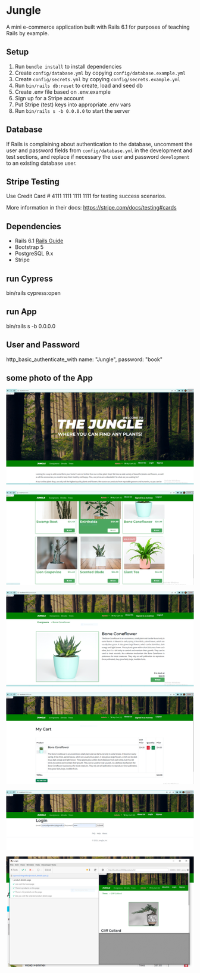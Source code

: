 # Jungle

A mini e-commerce application built with Rails 6.1 for purposes of teaching Rails by example.

## Setup

1. Run `bundle install` to install dependencies
2. Create `config/database.yml` by copying `config/database.example.yml`
3. Create `config/secrets.yml` by copying `config/secrets.example.yml`
4. Run `bin/rails db:reset` to create, load and seed db
5. Create .env file based on .env.example
6. Sign up for a Stripe account
7. Put Stripe (test) keys into appropriate .env vars
8. Run `bin/rails s -b 0.0.0.0` to start the server

## Database

If Rails is complaining about authentication to the database, uncomment the user and password fields from `config/database.yml` in the development and test sections, and replace if necessary the user and password `development` to an existing database user.

## Stripe Testing

Use Credit Card # 4111 1111 1111 1111 for testing success scenarios.

More information in their docs: <https://stripe.com/docs/testing#cards>

## Dependencies

- Rails 6.1 [Rails Guide](http://guides.rubyonrails.org/v6.1/)
- Bootstrap 5
- PostgreSQL 9.x
- Stripe




## run Cypress
bin/rails cypress:open

## run App
bin/rails s -b 0.0.0.0

## User and Password
http_basic_authenticate_with name: "Jungle", password: "book"

## some photo of the App


!["First page"](https://github.com/MahnazEs/Jungle/blob/master/docs/first%20page.PNG?raw=true)



!["Product page"](https://github.com/MahnazEs/Jungle/blob/master/docs/product.PNG?raw=true)



!["Product description page"](https://github.com/MahnazEs/Jungle/blob/master/docs/product%20description.PNG?raw=true)



!["My cart page"](https://github.com/MahnazEs/Jungle/blob/master/docs/my%20cart%20page.PNG?raw=true)



!["Login page"](https://github.com/MahnazEs/Jungle/blob/master/docs/login%20page.PNG?raw=true)



!["Cypress test page"](https://github.com/MahnazEs/Jungle/blob/master/docs/cypress%20test.PNG?raw=true)


